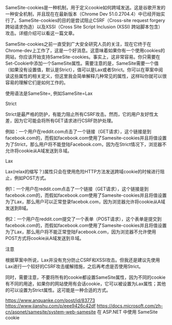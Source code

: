 SameSite-cookies是一种机制，用于定义cookie如何跨域发送。这是谷歌开发的一种安全机制，并且现在在最新版本（Chrome Dev 51.0.2704.4）中已经开始实行了。SameSite-cookies的目的是尝试阻止CSRF（Cross-site request forgery 跨站请求伪造）以及XSSI（Cross Site Script Inclusion (XSSI) 跨站脚本包含）攻击。详细介绍可以看这一篇文章。

SameSite-cookies之前一直受到广大安全研究人员的关注，现在它终于在Chrome-dev上工作了，这是一个好消息。这意味着如果你有一个使用cookies的网站，你应该开始支持SameSite-cookies。事实上，这非常容易。你只需要在Set-Cookie中添加一个SameSite属性。需要注意的是，SameSite需要一个值（如果没有设置值，默认是Strict），值可以是Lax或者Strict。你可以在草案中阅读这些属性的相关定义，但这里我会简单解释几种常见的属性，这样叫你就可以很容易的理解它们是如何工作的。

使用语法是SameSite=<value>, 例如SameSite=Lax

Strict

Strict是最严格的防护，有能力阻止所有CSRF攻击。然而，它的用户友好性太差，因为它可能会将所有GET请求进行CSRF防护处理。

例如：一个用户在reddit.com点击了一个链接（GET请求），这个链接是到facebook.com的，而假如facebook.com使用了Samesite-cookies并且将值设置为了Strict，那么用户将不能登陆Facebook.com，因为在Strict情况下，浏览器不允许将cookie从A域发送到Ｂ域。

Lax

Lax(relax的缩写？)属性只会在使用危险HTTP方法发送跨域cookie的时候进行阻止，例如POST方式。

例1：一个用户在reddit.com点击了一个链接（GET请求），这个链接是到facebook.com的，而假如facebook.com使用了Samesite-cookies并且将值设置为了Lax，那么用户可以正常登录facebok.com，因为浏览器允许将cookie从A域发送到B域。

例2：一个用户在reddit.com提交了一个表单（POST请求），这个表单是提交到facebook.com的，而假如facebook.com使用了Samesite-cookies并且将值设置为了Lax，那么用户将不能正常登陆Facebook.com，因为浏览器不允许使用POST方式将cookie从A域发送到Ｂ域。

注意

根据草案中所说，Lax并没有充分防止CSRF和XSSI攻击。但我还是建议先使用Lax进行一个较好的CSRF攻击缓解措施，之后再考虑是否使用Strict。

同时，需要注意，不要将所有的cookie都设置SameSite属性，因为不同的cookie有不同的用途，如果你的网站使用有会话cookie，它可以被设置为Lax属性；其他的可以设置为Strict属性。这可能是一种合适的方式。


https://www.anquanke.com/post/id/83773
https://www.jianshu.com/p/eee9426c42df
https://docs.microsoft.com/zh-cn/aspnet/samesite/system-web-samesite  在 ASP.NET 中使用 SameSite cookie